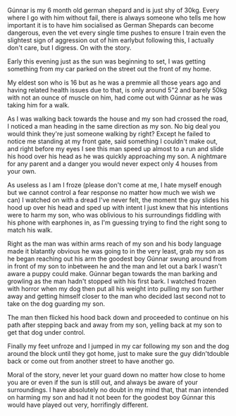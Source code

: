 Gúnnar is my 6 month old german shepard and is just shy of 30kg. Every where I go with him without fail, there is always someone who tells me how important it is to have him socialised as German Shepards can become dangerous, even the vet every single time pushes to ensure I train even the slightest sign of aggression out of him earlybut following this, I actually don't care, but I digress. On with the story.

Early this evening just as the sun was beginning to set, I was getting something from my car parked on the street out the front of my home. 

My eldest son who is 16 but as he was a premmie all those years ago and having related health issues due to that, is only around 5"2 and barely 50kg with not an ounce of muscle on him, had come out with Gúnnar as he was taking him for a walk. 

As I was walking back towards the house and my son had crossed the road, I noticed a man heading in the same direction as my son. No big deal you would think they're just someone walking by right? Except he failed to notice me standing at my front gate, said something I couldn't make out, and right before my eyes I see this man speed up almost to a run and slide his hood over his head as he was quickly approaching my son. A nightmare for any parent and a danger you would never expect only 4 houses from your own. 

As useless as I am I froze (please don't come at me, I hate myself enough but we cannot control a fear response no matter how much we wish we can) I watched on with a dread I've never felt, the moment the guy slides his hood up over his head and sped up with intent I just knew that his intentions were to harm my son, who was oblivious to his surroundings fiddling with his phone with earphones in, as I'm guessing trying to find the right song to match his walk. 

Right as the man was within arms reach of my son and his body language made it blatantly obvious he was going to in the very least, grab my son as he began reaching out his arm the goodest boy Gúnnar swung around from in front of my son to inbetween he and the man and let out a bark I wasn't aware a puppy could make. Gúnnar began towards the man barking and growling as the man hadn't stopped with his first bark. I watched frozen with horror when my dog then put all his weight into pulling my son further away and getting himself closer to the man who decided last second not to take on the dog guarding my son.

The man then flicked his hood back down and proceeded to continue on his path after stepping back and away from my son, yelling back at my son to get that dog under control.

Finally my feet unfroze and I jumped in my car following my son and the dog around the block until they got home, just to make sure the guy didn'tdouble back or come out from another street to have another go.

Moral of the story, never let your guard down no matter how close to home you are or even if the sun is still out, and always be aware of your surroundings. I have absolutely no doubt in my mind that, that man intended on harming my son and had it not been for the goodest boy Gúnnar this would have played out very, horrifingly different.